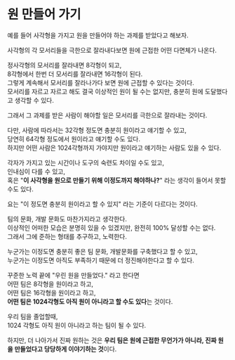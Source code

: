 # 원 만들어 가기

예를 들어 사각형을 가지고 원을 만들어야 하는 과제를 받았다고 해보자.  

사각형의 각 모서리들을 극한으로 잘라내다보면 원에 근접한 어떤 다면체가 나온다.  
  
정사각형의 모서리를 잘라내면 8각형이 되고,    
8각형에서 한번 더 모서리를 잘라내면 16각형이 된다.  
그렇게 계속해서 모서리를 잘라나가다 보면 원에 근접할 수 있다는 것이다.  
모서리를 자르고 자르고 해도 결국 이상적인 원이 될 수는 없지만, 충분히 원에 도달했다고 생각할 수 있다.  
  
그래서 그 과제를 받은 사람이 해야할 일은 모서리를 극한으로 잘라내는 것이다.  
  
다만, 사람에 따라서는 32각형 정도면 충분히 원이라고 얘기할 수 있고,  
당연히 64각형 정도에서 원이라고 얘기할 수도 있다.  
하지만 어떤 사람은 1024각형까지 가야지만 원이라고 얘기하는 사람도 있을 수 있다.  
  
각자가 가지고 있는 시간이나 도구의 숙련도 차이일 수도 있고,  
인내심이 다를 수 있고,  
혹은 "**이 사각형을 원으로 만들기 위해 이정도까지 해야하나?**" 라는 생각이 들어서 못할 수도 있다.  
  
요는 "이 정도면 충분히 원이라고 할 수 있지" 라는 기준이 다르다는 것이다.  
  
팀의 문화, 개발 문화도 마찬가지라고 생각한다.  
이상적인 어떠한 모습은 분명히 있을 수 있겠지만, 완전히 100% 달성할 수는 없다.  
그래서 그에 준하는 형태를 추구하고, 노력한다.  
  
누군가는 이정도면 충분히 좋은 팀 문화, 개발문화를 구축했다고 할 수 있고,  
누군가는 이정도면 아직도 부족하기 때문에 더 정진해야한다고 할 수 있다.  
  
꾸준한 노력 끝에 "우린 원을 만들었다." 라고 한다면  
어떤 팀은 8각형을 원이라고 하고,  
어떤 팀은 16각형을 원이라고 하고,  
**어떤 팀은 1024각형도 아직 원이 아니라고 할 수도 있다**는 것이다.    
  

우리 팀을 졸업할때,  
1024 각형도 아직 원이 아니라고 하는 팀이 될 수 있다.  

하지만, 더 나아가서 진짜 원하는 것은 **우리 팀은 원에 근접한 무언가가 아니라, 진짜 원을 만들었다고 당당하게 이야기하는 것**이다.
